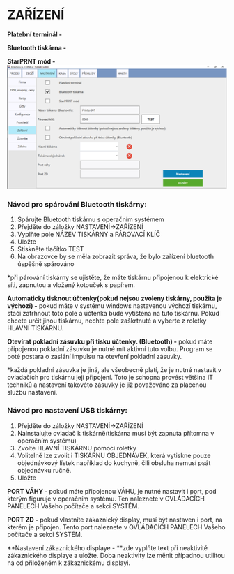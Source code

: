 # ZAŘÍZENÍ

**Platební terminál -**

**Bluetooth tiskárna -**

**StarPRNT mód -**![](/assets/zarizeni.PNG)

### Návod pro spárování Bluetooth tiskárny:

1. Spárujte Bluetooth tiskárnu s operačním systémem
2. Přejděte do záložky NASTAVENÍ-&gt;ZAŘÍZENÍ
3. Vyplňte pole NÁZEV TISKÁRNY  a PÁROVACÍ KLÍČ
4. Uložte
5. Stiskněte tlačítko TEST
6. Na obrazovce by se měla zobrazit správa, že bylo zařízení bluetooth úspěšně spárováno

\*při párování tiskárny se ujistěte, že máte tiskárnu připojenou k elektrické síti, zapnutou a vložený kotouček s papírem.

**Automaticky tisknout účtenky\(pokud nejsou zvoleny tiskárny, použita je výchozí\) -** pokud máte v systému windows nastavenou výchozí tiskárnu, stačí zatrhnout toto pole a účtenka bude vytištena na tuto tiskárnu. Pokud chcete určit jinou tiskárnu, nechte pole zaškrtnuté a vyberte z roletky HLAVNÍ TISKÁRNU.

**Otevírat pokladní zásuvku při tisku účtenky. \(Bluetooth\) -** pokud máte připojenou pokladní zásuvku je nutné mít aktivní tuto volbu. Program se poté postara o zaslání impulsu na otevření pokladní zásuvky.

\*každá pokladní zásuvka je jiná, ale všeobecně platí, že je nutné nastavít v ovladačích pro tiskárnu její připojení. Toto je schopna provést většina IT techniků a nastavení takovéto zásuvky je již považováno za placenou službu nastavení.

### Návod pro nastavení USB tiskárny:

1. Přejděte do záložky NASTAVENÍ-&gt;ZAŘÍZENÍ
2. Nainstalujte ovladač k tiskárně\(tiskárna musí být zapnuta přítomna v operačním systému\)
3. Zvolte HLAVNÍ TISKÁRNU pomocí roletky
4. Volitelně lze zvolit i TISKÁRNU OBJEDNÁVEK, která vytiskne pouze objednávkový lístek například do kuchyně, čili obsluha nemusí psát objednávku ručně.
5. Uložte

**PORT VÁHY -** pokud máte připojenou VÁHU, je nutné nastavit i port, pod kterým figuruje v operačním systému. Ten naleznete v OVLÁDACÍCH PANELECH Vašeho počítače a sekci SYSTÉM.

**PORT ZD -** pokud vlastníte zákaznický display, musí být nastaven i port, na kterém je připojen. Tento port naleznete v OVLÁDACÍCH PANELECH Vašeho počítače a sekci SYSTÉM.

**Nastavení zákaznického displaye - **zde vyplňte text při neaktivitě zákaznického displaye a uložte. Doba neaktivity lze měnit případnou utilitou na cd přiloženém k zákaznickému displayi.

